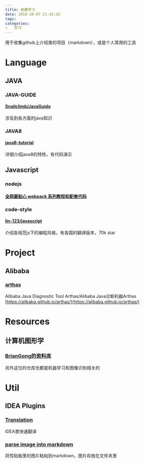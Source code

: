 ```yaml
---
title: 收藏学习
date: 2018-10-07 21:42:42
tags:
categories:
-   学习
---
```


用于收集github上介绍类的项目（markdown），或是个人常用的工具

<!--more-->
# Language
## JAVA
### JAVA-GUIDE
#### [Snailclimb/JavaGuide](https://github.com/Snailclimb/JavaGuide)
涉及到各方面的java知识

### JAVA8
#### [java8-tutorial](https://github.com/winterbe/java8-tutorial)
详细介绍java8的特性，有代码演示

## Javascript
### nodejs
#### [全网最贴心 webpack 系列教程和配套代码](https://www.v2ex.com/t/499178)
### code-style
#### [lin-123/javascript](https://github.com/airbnb/javascript)
介绍各规范js下的编程风格，有各国的翻译版本，70k star
     
# Project
## Alibaba
### [arthas](https://github.com/alibaba/arthas)
Alibaba Java Diagnostic Tool Arthas/Alibaba Java诊断利器Arthas [https://alibaba.github.io/arthas/](https://alibaba.github.io/arthas/)

# Resources
## 计算机图形学
### [BrianGong的资料库](https://github.com/BrianGong/documents)
另外这位的仓库也都是机器学习和图像识别相关的

# Util
## IDEA Plugins
### [Translation](https://github.com/YiiGuxing/TranslationPlugin)
IDEA里快速翻译
### [parse image into markdown](https://github.com/holgerbrandl/pasteimages)
将剪贴板里的图片粘帖到markdown，图片存放在文件夹里